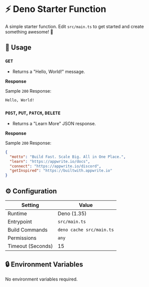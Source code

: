 # ⚡ Deno Starter Function

A simple starter function. Edit `src/main.ts` to get started and create something awesome! 🚀

## 🧰 Usage

### `GET`

- Returns a "Hello, World!" message.

**Response**

Sample `200` Response:

```text
Hello, World!
```

### `POST`, `PUT`, `PATCH`, `DELETE`

- Returns a "Learn More" JSON response.

**Response**

Sample `200` Response:

```json
{
  "motto": "Build Fast. Scale Big. All in One Place.",
  "learn": "https://appwrite.io/docs",
  "connect": "https://appwrite.io/discord",
  "getInspired": "https://builtwith.appwrite.io"
}
```

## ⚙️ Configuration

| Setting           | Value                    |
|-------------------|--------------------------|
| Runtime           | Deno (1.35)              |
| Entrypoint        | `src/main.ts`            |
| Build Commands    | `deno cache src/main.ts` |
| Permissions       | `any`                    |
| Timeout (Seconds) | 15                       |

## 🔒 Environment Variables

No environment variables required.
